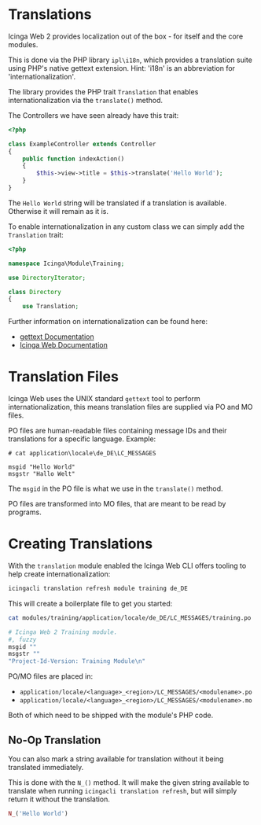 # Translations

Icinga Web 2 provides localization out of the box - for itself and the core modules.

This is done via the PHP library `ipl\i18n`, which provides a translation suite using PHP's native gettext extension. Hint: 'i18n' is an abbreviation for 'internationalization'.

The library provides the PHP trait `Translation` that enables internationalization via the `translate()` method.

The Controllers we have seen already have this trait:

```php
<?php

class ExampleController extends Controller
{
    public function indexAction()
    {
        $this->view->title = $this->translate('Hello World');
    }
}
```

The `Hello World` string will be translated if a translation is available.
Otherwise it will remain as it is.

To enable internationalization in any custom class we can simply add the `Translation` trait:

```php
<?php

namespace Icinga\Module\Training;

use DirectoryIterator;

class Directory
{
    use Translation;
```

Further information on internationalization can be found here:

* [gettext Documentation](https://www.gnu.org/software/gettext/)
* [Icinga Web Documentation](https://icinga.com/docs/icinga-web/latest/modules/translation/doc/03-Translation)

# Translation Files

Icinga Web uses the UNIX standard `gettext` tool to perform internationalization, this means translation files are supplied via PO and MO files.

PO files are human-readable files containing message IDs and their translations for a specific language. Example:

```
# cat application\locale\de_DE\LC_MESSAGES

msgid "Hello World"
msgstr "Hallo Welt"
```

The `msgid` in the PO file is what we use in the `translate()` method.

PO files are transformed into MO files, that are meant to be read by programs.

# Creating Translations

With the `translation` module enabled the Icinga Web CLI offers tooling to help create internationalization:

```bash
icingacli translation refresh module training de_DE
```

This will create a boilerplate file to get you started:

```bash
cat modules/training/application/locale/de_DE/LC_MESSAGES/training.po

# Icinga Web 2 Training module.
#, fuzzy
msgid ""
msgstr ""
"Project-Id-Version: Training Module\n"
```

PO/MO files are placed in:

* `application/locale/<language>_<region>/LC_MESSAGES/<modulename>.po`
* `application/locale/<language>_<region>/LC_MESSAGES/<modulename>.mo`

Both of which need to be shipped with the module's PHP code.

## No-Op Translation

You can also mark a string available for translation without it being translated immediately.

This is done with the `N_()` method. It will make the given string available to translate when running `icingacli translation refresh`, but will simply return it without the translation.

```php
N_('Hello World')
```
